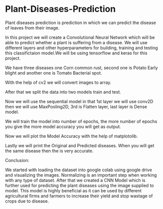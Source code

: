 # Plant-Diseases-Prediction

Plant diseases prediction is prediction in which we can predict the disease of leaves from their image. 

In this project we will create a Convolutional Neural Network which will be able to predict whether a plant is suffering from a disease. We will use different layers and other hyperparameters for building, training and testing this classifictaion model.We will be using tensorflow and keras for this project.

  We have three diseases one Corn common rust, second one is Potato Early blight and another one is Tomato Bacterial spot.

  With the help of cv2 we will convert images to array.

  After that we split the data into two models train and test.
  
  Now we will use the sequential model in that 1st layer we will use conv2D then we will use MaxPooling2D, 3rd is Flatten layer, last layer is Dense model.
  
  We will train the model into number of epochs, the more number of epochs you give the more model accuracy you will get as output.
  
  Now we will plot the Model Accuracy with the help of matplotolib.
  
  Lastly we will print the Original and Predicted diseases. When you will get the same disease then the is very accurate.
  
  
Conclusion:

We started with loading the dataset into google colab using google drive and visualizing the images. Normalizing is an important step when working with any type of dataset. After that we created a CNN Model which is further used for predicting the plant diseases using the image supplied to model. This model is highly beneficial as it can be used by different agricultural firms and farmers to increase their yield and stop wastage of crops due to disease.
